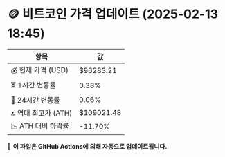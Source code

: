 # 🪙 비트코인 가격 업데이트 (2025-02-13 18:45)

| 항목                | 값 |
|--------------------|----------------|
| 💰 현재 가격 (USD) | $96283.21 |
| ⏳ 1시간 변동률    | 0.38% |
| 📆 24시간 변동률   | 0.06% |
| 🔝 역대 최고가 (ATH) | $109021.48 |
| 📉 ATH 대비 하락률 | -11.70% |

🔄 **이 파일은 GitHub Actions에 의해 자동으로 업데이트됩니다.**

